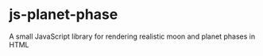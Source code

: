 js-planet-phase
===============

A small JavaScript library for rendering realistic moon and planet phases in HTML

